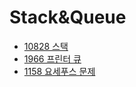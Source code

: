 # Stack&Queue

- [10828 스택](https://github.com/jjheon0614/DSA/blob/7a1696acc1b7197b8fe6534f44aeb10df41167fb/Stack/10828.cpp)
- [1966 프린터 큐](https://github.com/jjheon0614/DSA/blob/7a1696acc1b7197b8fe6534f44aeb10df41167fb/Stack/1966.cpp)
- [1158 요세푸스 문제](https://github.com/jjheon0614/DSA/blob/55f2be947646be67fca44f59e9db338a8ad1f4c6/Stack%26Queue/1158.cpp)
